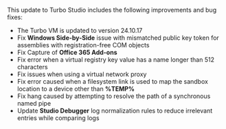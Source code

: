 This update to Turbo Studio includes the following improvements and bug fixes:

- The Turbo VM is updated to version 24.10.17
- Fix **Windows Side-by-Side** issue with mismatched public key token for assemblies with registration-free COM objects
- Fix Capture of **Office 365 Add-ons**
- Fix error when a virtual registry key value has a name longer than 512 characters
- Fix issues when using a virtual network proxy
- Fix error caused when a filesystem link is used to map the sandbox location to a device other than **%TEMP%**
- Fix hang caused by attempting to resolve the path of a synchronous named pipe
- Update **Studio Debugger** log normalization rules to reduce irrelevant entries while comparing logs



